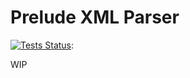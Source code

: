 # Prelude XML Parser

[![Tests Status](https://github.com/pbs-data-solutions/prelude-xml-parser/actions/workflows/testing.yml/badge.svg?branch=main&event=push)](https://github.com/pbs-data-solutions/prelude-xml-parser/actions?query=workflow%3ATesting+branch%3Amain+event%3Apush):

WIP
